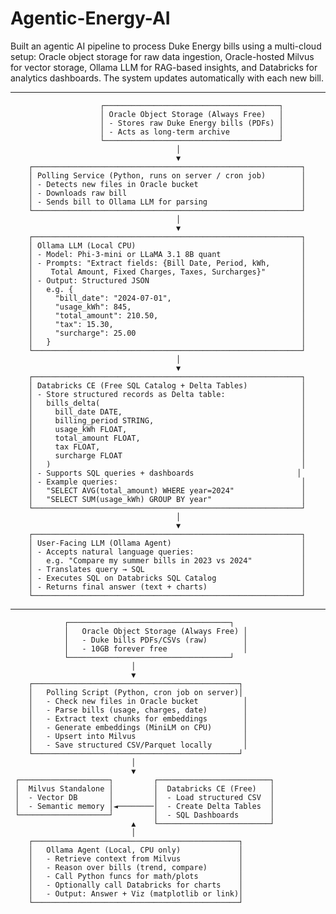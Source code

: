 # Agentic-Energy-AI
Built an agentic AI pipeline to process Duke Energy bills using a multi-cloud setup: Oracle object storage for raw data ingestion, Oracle-hosted Milvus for vector storage, Ollama LLM for RAG-based insights, and Databricks for analytics dashboards. The system updates automatically with each new bill.

---

                        ┌───────────────────────────────────────┐
                        │ Oracle Object Storage (Always Free)   │
                        │ - Stores raw Duke Energy bills (PDFs) │
                        │ - Acts as long-term archive           │
                        └───────────────────────────────────────┘
                                         │
                                         ▼
        ┌────────────────────────────────────────────────────────────┐
        │ Polling Service (Python, runs on server / cron job)        │
        │ - Detects new files in Oracle bucket                       │
        │ - Downloads raw bill                                       │
        │ - Sends bill to Ollama LLM for parsing                     │
        └────────────────────────────────────────────────────────────┘
                                         │
                                         ▼
        ┌────────────────────────────────────────────────────────────┐
        │ Ollama LLM (Local CPU)                                     │
        │ - Model: Phi-3-mini or LLaMA 3.1 8B quant                  │
        │ - Prompts: "Extract fields: {Bill Date, Period, kWh,       │
        │    Total Amount, Fixed Charges, Taxes, Surcharges}"        │
        │ - Output: Structured JSON                                  │
        │   e.g. {                                                   │
        │     "bill_date": "2024-07-01",                             │
        │     "usage_kWh": 845,                                      │
        │     "total_amount": 210.50,                                │
        │     "tax": 15.30,                                          │
        │     "surcharge": 25.00                                     │
        │   }                                                        │
        └────────────────────────────────────────────────────────────┘
                                         │
                                         ▼
        ┌────────────────────────────────────────────────────────────┐
        │ Databricks CE (Free SQL Catalog + Delta Tables)            │
        │ - Store structured records as Delta table:                 │
        │   bills_delta(                                             │
        │     bill_date DATE,                                        │
        │     billing_period STRING,                                 │
        │     usage_kWh FLOAT,                                       │
        │     total_amount FLOAT,                                    │
        │     tax FLOAT,                                             │
        │     surcharge FLOAT                                        │
        │   )                                                        │
        │ - Supports SQL queries + dashboards                       │
        │ - Example queries:                                         │
        │   "SELECT AVG(total_amount) WHERE year=2024"               │
        │   "SELECT SUM(usage_kWh) GROUP BY year"                    │
        └────────────────────────────────────────────────────────────┘
                                         │
                                         ▼
        ┌────────────────────────────────────────────────────────────┐
        │ User-Facing LLM (Ollama Agent)                             │
        │ - Accepts natural language queries:                        │
        │   e.g. "Compare my summer bills in 2023 vs 2024"           │
        │ - Translates query → SQL                                   │
        │ - Executes SQL on Databricks SQL Catalog                   │
        │ - Returns final answer (text + charts)                     │
        └────────────────────────────────────────────────────────────┘



---

                ┌────────────────────────────────────┐
                │   Oracle Object Storage (Always Free) │
                │   - Duke bills PDFs/CSVs (raw)        │
                │   - 10GB forever free                 │
                └────────────────────────────────────┘
                               │
                               ▼
        ┌──────────────────────────────────────────────┐
        │   Polling Script (Python, cron job on server)│
        │   - Check new files in Oracle bucket          │
        │   - Parse bills (usage, charges, date)        │
        │   - Extract text chunks for embeddings        │
        │   - Generate embeddings (MiniLM on CPU)       │
        │   - Upsert into Milvus                        │
        │   - Save structured CSV/Parquet locally       │
        └──────────────────────────────────────────────┘
                               │
                               ▼
     ┌────────────────────┐         ┌─────────────────────────┐
     │  Milvus Standalone │         │  Databricks CE (Free)   │
     │  - Vector DB       │         │  - Load structured CSV  │
     │  - Semantic memory │◄────────│  - Create Delta Tables  │
     └────────────────────┘         │  - SQL Dashboards       │
                               ▲    └─────────────────────────┘
                               │
        ┌──────────────────────────────────────────────┐
        │   Ollama Agent (Local, CPU only)             │
        │   - Retrieve context from Milvus             │
        │   - Reason over bills (trend, compare)       │
        │   - Call Python funcs for math/plots         │
        │   - Optionally call Databricks for charts    │
        │   - Output: Answer + Viz (matplotlib or link)│
        └──────────────────────────────────────────────┘


